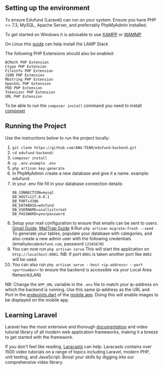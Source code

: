 ## Setting up the environment

To ensure Edufund (Laravel) can run on your system. Ensure you have PHP >= 7.3, MySQL, Apache Server, and preferrably PhpMyAdmin installed.

To get started on Windows it is advisable to use [XAMPP](https://www.apachefriends.org/index.html) or [WAMMP](https://www.wampserver.com/en/)

On Linux this [guide](https://www.linuxbabe.com/ubuntu/install-lamp-stack-ubuntu-20-04-server-desktop) can help install the LAMP Stack

The following PHP Extensions should also be enabled: 
```
BCMath PHP Extension
Ctype PHP Extension
Fileinfo PHP Extension
JSON PHP Extension
Mbstring PHP Extension
OpenSSL PHP Extension
PDO PHP Extension
Tokenizer PHP Extension
XML PHP Extension
```
To be able to run the ```composer install``` command you need to install [composer](https://getcomposer.org/)


## Running the Project

Use the instructions below to run the project locally:

1. ```git clone https://github.com/ANU-TEAM/edufund-backend.git```
2. ```cd edufund-backend/```
3. ```composer install```
4. ```cp .env.example .env```
5. ```php artisan key:generate```
6. In PhpMyAdmin create a new database and give it a name. example: edufund.
7. In your .env file fill in your database connection details:
    ```
    DB_CONNECTION=mysql
    DB_HOST=127.0.0.1
    DB_PORT=3306
    DB_DATABASE=edufund
    DB_USERNAME=usallyitsroot
    DB_PASSWORD=yourpassword
    ```
8. Setup your mail configuration to ensure that emails can be sent to users. [Gmail Guide](https://www.itsolutionstuff.com/post/laravel-8-mail-laravel-8-send-email-tutorialexample.html), [MailTrap Guide](https://www.itsolutionstuff.com/post/how-to-send-mail-in-laravel-8-using-mailtrapexample.html)
9.Run ```php artisan migrate:fresh --seed``` To generate your tables, populate your database with categories, and also create a new admin user with the following credentials (email```admin@edufund.com```, password ```12345678```)
10. You can now run ```php artisan serve``` This will start the application on ```http://localhost:8001```. NB: If port ```8001``` is taken another port like ```8002``` will be used.
11. You can also run ```php artisan serve --host <ip-address> --port <portnumber>``` to ensure the backend is accessible via your Local Area Network(LAN)

NB: Change the ```APP_URL``` variable in the ```.env``` file to match your ip-address on which the backend is running. Use this same ip-address as the URL and Port in the [endpoints.dart](https://github.com/ANU-TEAM/edufund-mobileapp/blob/develop/lib/utils/endpoints.dart) of the [mobile app](https://github.com/ANU-TEAM/edufund-mobileapp). Doing this will enable images to be displayed on the mobile app.



## Learning Laravel

Laravel has the most extensive and thorough [documentation](https://laravel.com/docs) and video tutorial library of all modern web application frameworks, making it a breeze to get started with the framework.

If you don't feel like reading, [Laracasts](https://laracasts.com) can help. Laracasts contains over 1500 video tutorials on a range of topics including Laravel, modern PHP, unit testing, and JavaScript. Boost your skills by digging into our comprehensive video library.
